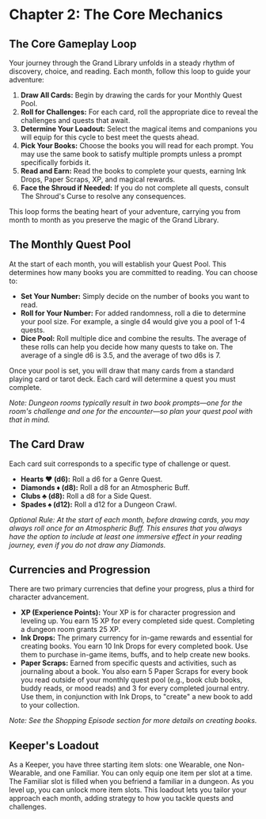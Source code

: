 # Chapter 2: The Core Mechanics

## The Core Gameplay Loop
Your journey through the Grand Library unfolds in a steady rhythm of discovery, choice, and reading. Each month, follow this loop to guide your adventure:

1.  **Draw All Cards:** Begin by drawing the cards for your Monthly Quest Pool.
2.  **Roll for Challenges:** For each card, roll the appropriate dice to reveal the challenges and quests that await.
3.  **Determine Your Loadout:** Select the magical items and companions you will equip for this cycle to best meet the quests ahead.
4.  **Pick Your Books:** Choose the books you will read for each prompt. You may use the same book to satisfy multiple prompts unless a prompt specifically forbids it.
5.  **Read and Earn:** Read the books to complete your quests, earning Ink Drops, Paper Scraps, XP, and magical rewards.
6.  **Face the Shroud if Needed:** If you do not complete all quests, consult The Shroud's Curse to resolve any consequences.

This loop forms the beating heart of your adventure, carrying you from month to month as you preserve the magic of the Grand Library.

## The Monthly Quest Pool
At the start of each month, you will establish your Quest Pool. This determines how many books you are committed to reading. You can choose to:

* **Set Your Number:** Simply decide on the number of books you want to read.
* **Roll for Your Number:** For added randomness, roll a die to determine your pool size. For example, a single d4 would give you a pool of 1-4 quests.
* **Dice Pool:** Roll multiple dice and combine the results. The average of these rolls can help you decide how many quests to take on. The average of a single d6 is 3.5, and the average of two d6s is 7.

Once your pool is set, you will draw that many cards from a standard playing card or tarot deck. Each card will determine a quest you must complete.

*Note: Dungeon rooms typically result in two book prompts—one for the room's challenge and one for the encounter—so plan your quest pool with that in mind.*

## The Card Draw
Each card suit corresponds to a specific type of challenge or quest.

* **Hearts ♥ (d6):** Roll a d6 for a Genre Quest.
* **Diamonds ♦ (d8):** Roll a d8 for an Atmospheric Buff.
* **Clubs ♣ (d8):** Roll a d8 for a Side Quest.
* **Spades ♠ (d12):** Roll a d12 for a Dungeon Crawl.

*Optional Rule: At the start of each month, before drawing cards, you may always roll once for an Atmospheric Buff. This ensures that you always have the option to include at least one immersive effect in your reading journey, even if you do not draw any Diamonds.*

## Currencies and Progression
There are two primary currencies that define your progress, plus a third for character advancement.

* **XP (Experience Points):** Your XP is for character progression and leveling up. You earn 15 XP for every completed side quest. Completing a dungeon room grants 25 XP.
* **Ink Drops:** The primary currency for in-game rewards and essential for creating books. You earn 10 Ink Drops for every completed book. Use them to purchase in-game items, buffs, and to help create new books.
* **Paper Scraps:** Earned from specific quests and activities, such as journaling about a book. You also earn 5 Paper Scraps for every book you read outside of your monthly quest pool (e.g., book club books, buddy reads, or mood reads) and 3 for every completed journal entry. Use them, in conjunction with Ink Drops, to "create" a new book to add to your collection.

*Note: See the Shopping Episode section for more details on creating books.*

## Keeper's Loadout
As a Keeper, you have three starting item slots: one Wearable, one Non-Wearable, and one Familiar. You can only equip one item per slot at a time. The Familiar slot is filled when you befriend a familiar in a dungeon. As you level up, you can unlock more item slots. This loadout lets you tailor your approach each month, adding strategy to how you tackle quests and challenges.